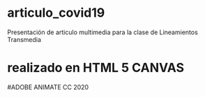 # articulo_covid19
Presentación de articulo multimedia para la clase de Lineamientos Transmedia


# realizado en HTML 5 CANVAS 
#ADOBE ANIMATE CC 2020
